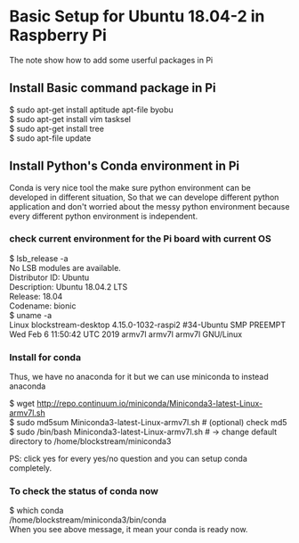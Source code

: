# Basic Setup for Ubuntu 18.04-2 in Raspberry Pi 
The note show how to add some userful packages in Pi  
## Install Basic command package in Pi   
$ sudo apt-get install aptitude apt-file byobu  
$ sudo apt-get install vim tasksel   
$ sudo apt-get install tree  
$ sudo apt-file update    

## Install Python's Conda environment in Pi
Conda is very nice tool the make sure python environment can be developed in different situation, So that we can develope different python application and don't worried about the messy python environment because every different python environment is independent.   
 
### check current environment for the Pi board with current OS
   
$ lsb_release -a     
No LSB modules are available.  
Distributor ID:	Ubuntu  
Description:	Ubuntu 18.04.2 LTS  
Release:	18.04  
Codename:	bionic  
$ uname -a    
Linux blockstream-desktop 4.15.0-1032-raspi2 #34-Ubuntu SMP PREEMPT Wed Feb 6 11:50:42 UTC 2019 armv7l armv7l armv7l GNU/Linux    

### Install for conda      
Thus, we have no anaconda for it but we can use miniconda to instead anaconda   
  
$ wget http://repo.continuum.io/miniconda/Miniconda3-latest-Linux-armv7l.sh  
$ sudo md5sum Miniconda3-latest-Linux-armv7l.sh # (optional) check md5   
$ sudo /bin/bash Miniconda3-latest-Linux-armv7l.sh # -> change default directory to /home/blockstream/miniconda3  
  
PS: click yes for every yes/no question and you can setup conda completely.   
  
### To check the status of conda now 
$ which conda    
/home/blockstream/miniconda3/bin/conda    
When you see above message, it mean your conda is ready now.   


